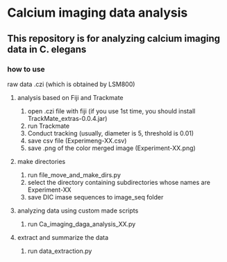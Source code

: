 # Calcium imaging data analysis  


## This repository is for analyzing calcium imaging data in C. elegans

### how to use

raw data
.czi (which is obtained by LSM800)

1. analysis based on Fiji and Trackmate  
   1. open .czi file with fiji (if you use 1st time, you should install TrackMate_extras-0.0.4.jar)
   2. run Trackmate
    3. Conduct tracking (usually, diameter is 5, threshold is 0.01)
    4. save csv file (Experimeng-XX.csv)
   5. save .png of the color merged image (Experiment-XX.png)

2. make directories
   1. run file_move_and_make_dirs.py
   2. select the directory containing subdirectories whose names are Experiment-XX 
   3. save DIC imase sequences to image_seq folder 
   
3. analyzing data using custom made scripts
   1. run Ca_imaging_daga_analysis_XX.py

4. extract and summarize the data 
   1. run data_extraction.py